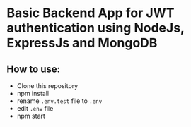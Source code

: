 # Basic Backend App for JWT authentication using NodeJs, ExpressJs and MongoDB

## How to use:

- Clone this repository
- npm install
- rename `.env.test` file to `.env`
- edit `.env` file
- npm start
